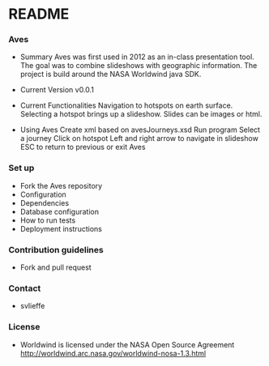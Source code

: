 # README #

### Aves ###

* Summary
Aves was first used in 2012 as an in-class presentation tool. The goal was to combine slideshows with geographic information. The project is build around the NASA Worldwind java SDK.

* Current Version
v0.0.1

* Current Functionalities
Navigation to hotspots on earth surface. Selecting a hotspot brings up a slideshow. Slides can be images or html.

* Using Aves
Create xml based on avesJourneys.xsd
Run program
Select a journey
Click on hotspot
Left and right arrow to navigate in slideshow
ESC to return to previous or exit Aves

### Set up ###

* Fork the Aves repository
* Configuration
* Dependencies
* Database configuration
* How to run tests
* Deployment instructions

### Contribution guidelines ###

* Fork and pull request

### Contact ###

* svlieffe

### License ###

* Worldwind is licensed under the NASA Open Source Agreement http://worldwind.arc.nasa.gov/worldwind-nosa-1.3.html